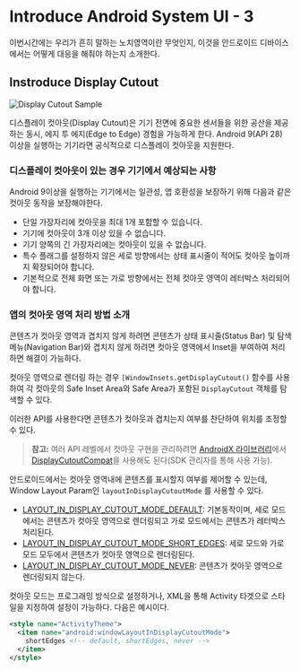 # Introduce Android System UI - 3

이번시간에는 우리가 흔히 말하는 노치영역이란 무엇인지, 이것을 안드로이드 디바이스에서는 어떻게 대응을 해줘야 하는지 소개한다.

## Instroduce Display Cutout

![Display Cutout Sample](https://imgur.com/lyMYR34.jpg)



디스플레이 컷아웃(Display Cutout)은 기기 전면에 중요한 센서들을 위한 공산을 제공하는 동시, 에지 투 에지(Edge to Edge) 경험을 가능하게 한다. Android 9(API 28) 이상을 실행하는 기기라면 공식적으로 디스플레이 컷아웃을 지원한다.



### 디스플레이 컷아웃이 있는 경우 기기에서 예상되는 사항

Android 9이상을 실행하는 기기에서는 일관성, 앱 호환성을 보장하기 위해 다음과 같은 컷아웃 동작을 보장해야한다.

- 단일 가장자리에 컷아웃을 최대 1개 포함할 수 있습니다.
- 기기에 컷아웃이 3개 이상 있을 수 없습니다.
- 기기 양쪽의 긴 가장자리에는 컷아웃이 있을 수 없습니다.
- 특수 플래그를 설정하지 않은 세로 방향에서는 상태 표시줄이 적어도 컷아웃 높이까지 확장되어야 합니다.
- 기본적으로 전체 화면 또는 가로 방향에서는 전체 컷아웃 영역이 레터박스 처리되어야 합니다.



### 앱의 컷아웃 영역 처리 방법 소개

콘텐츠가 컷아웃 영역과 겹치지 않게 하려면 콘텐츠가 상태 표시줄(Status Bar) 및 탐색메뉴(Navigation Bar)와 겹치지 않게 하려면 컷아웃 영역에서 Inset을 부여하여 처리하면 해결이 가능하다.

컷아웃 영역으로 렌더링 하는 경우 `[WindowInsets.getDisplayCutout()` 함수를 사용하여 각 컷아웃의 Safe Inset Area와 Safe Area가 포함된 `DisplayCutout` 객체를 탐색할 수 있다.

이러한 API를 사용한다면 콘텐츠가 컷아웃과 겹치는지 여부를 찬단하여 위치를 조정할 수 있다.

> **참고:** 여러 API 레벨에서 컷아웃 구현을 관리하려면 [AndroidX 라이브러리](https://developer.android.com/topic/libraries/support-library/androidx-overview?hl=ko)에서 [DisplayCutoutCompat](https://developer.android.com/reference/androidx/core/view/DisplayCutoutCompat?hl=ko)을 사용해도 된다(SDK 관리자를 통해 사용 가능).



안드로이드에서는 컷아웃 영역내에 콘텐츠를 표시할지 여부를 제어할 수 있는데, Window Layout Param인 `layoutInDisplayCutoutMode` 를 사용할 수 있다.

- [LAYOUT_IN_DISPLAY_CUTOUT_MODE_DEFAULT](https://developer.android.com/reference/android/view/WindowManager.LayoutParams?hl=ko#LAYOUT_IN_DISPLAY_CUTOUT_MODE_DEFAULT): 기본동작이며, 세로 모드에서는 콘텐츠가 컷아웃 영역으로 렌더링되고 가로 모드에서는 콘텐츠가 레터박스 처리된다.
- [LAYOUT_IN_DISPLAY_CUTOUT_MODE_SHORT_EDGES](https://developer.android.com/reference/android/view/WindowManager.LayoutParams?hl=ko#LAYOUT_IN_DISPLAY_CUTOUT_MODE_SHORT_EDGES): 세로 모드와 가로 모드 모두에서 콘텐츠가 컷아웃 영역으로 렌더링된다.
- [LAYOUT_IN_DISPLAY_CUTOUT_MODE_NEVER](https://developer.android.com/reference/android/view/WindowManager.LayoutParams?hl=ko#LAYOUT_IN_DISPLAY_CUTOUT_MODE_NEVER): 콘텐츠가 컷아웃 영역으로 렌더링되지 않는다.



컷아웃 모드는 프로그래밍 방식으로 설정하거나, XML을 통해 Activity 타겟으로 스타일을 지정하여 설정이 가능하다. 다음은 예시이다.

```xml
<style name="ActivityTheme">
  <item name="android:windowLayoutInDisplayCutoutMode">
    shortEdges <!-- default, shortEdges, never -->
  </item>
</style>
```



